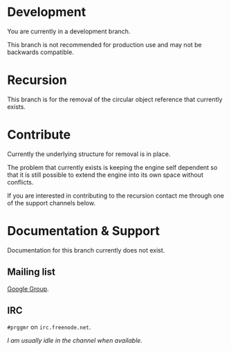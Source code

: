 # Development

You are currently in a development branch.

This branch is not recommended for production use and may not be backwards 
compatible.

# Recursion

This branch is for the removal of the circular object reference that currently 
exists.

# Contribute

Currently the underlying structure for removal is in place.

The problem that currently exists is keeping the engine self dependent so that 
it is still possible to extend the engine into its own space without conflicts.

If you are interested in contributing to the recursion contact me through one of 
the support channels below.

# Documentation & Support

Documentation for this branch currently does not exist.

## Mailing list

[Google Group](https://groups.google.com/forum/?fromgroups#!forum/prggmr).


## IRC

```#prggmr``` on ```irc.freenode.net```.

*I am usually idle in the channel when available.*